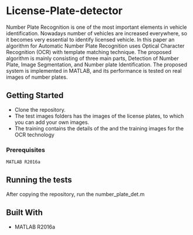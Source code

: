 # License-Plate-detector
Number Plate Recognition is one of the most important elements in vehicle identification. Nowadays number of vehicles are increased everywhere, so it becomes very essential to identify licensed vehicle. In this paper an algorithm for Automatic Number Plate Recognition uses Optical Character Recognition (OCR) with template matching technique. The proposed algorithm is mainly consisting of three main parts, Detection of Number Plate, Image Segmentation, and Number plate Identification. The proposed system is implemented in MATLAB, and its performance is tested on real images of number plates.

## Getting Started
* Clone the repository.
* The test images folders has the images of the license plates, to which you can add your own images.
* The training contains the details of the and the training images for the OCR technology

### Prerequisites

```
MATLAB R2016a
```

## Running the tests

After copying the repository, run the number_plate_det.m 


## Built With

* MATLAB R2016a
